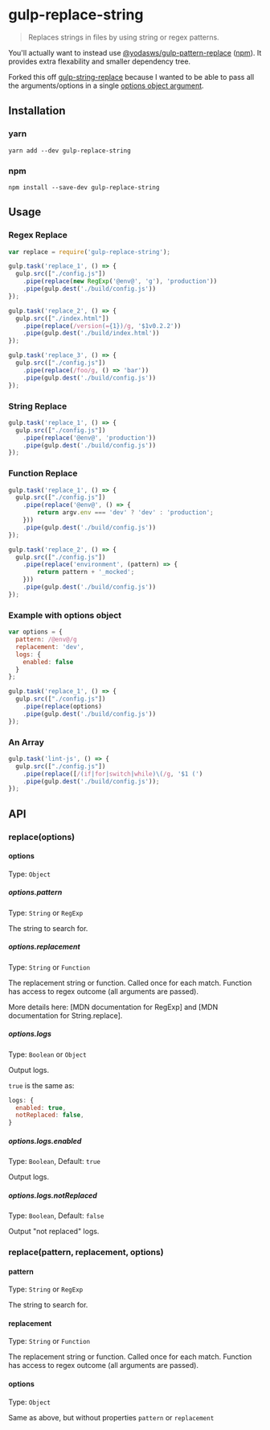 # gulp-replace-string
> Replaces strings in files by using string or regex patterns.

You'll actually want to instead use [@yodasws/gulp-pattern-replace](https://github.com/YodasWs/gulp-pattern-replace#readme) ([npm](https://www.npmjs.com/package/@yodasws/gulp-pattern-replace)). It provides extra flexability and smaller dependency tree.

Forked this off [gulp-string-replace](https://github.com/tomaszczechowski/gulp-string-replace) because I wanted to be able to pass all the arguments/options in a single [options object argument](https://github.com/YodasWs/gulp-replace-string#example-with-options-object).

## Installation

### yarn
```shell
yarn add --dev gulp-replace-string
```

### npm
```shell
npm install --save-dev gulp-replace-string
```

## Usage

### Regex Replace
```javascript
var replace = require('gulp-replace-string');

gulp.task('replace_1', () => {
  gulp.src(["./config.js"])
    .pipe(replace(new RegExp('@env@', 'g'), 'production'))
    .pipe(gulp.dest('./build/config.js'))
});

gulp.task('replace_2', () => {
  gulp.src(["./index.html"])
    .pipe(replace(/version(={1})/g, '$1v0.2.2'))
    .pipe(gulp.dest('./build/index.html'))
});

gulp.task('replace_3', () => {
  gulp.src(["./config.js"])
    .pipe(replace(/foo/g, () => 'bar'))
    .pipe(gulp.dest('./build/config.js'))
});
```

### String Replace
```javascript
gulp.task('replace_1', () => {
  gulp.src(["./config.js"])
    .pipe(replace('@env@', 'production'))
    .pipe(gulp.dest('./build/config.js'))
});
```

### Function Replace
```javascript
gulp.task('replace_1', () => {
  gulp.src(["./config.js"])
    .pipe(replace('@env@', () => {
        return argv.env === 'dev' ? 'dev' : 'production';
    }))
    .pipe(gulp.dest('./build/config.js'))
});

gulp.task('replace_2', () => {
  gulp.src(["./config.js"])
    .pipe(replace('environment', (pattern) => {
        return pattern + '_mocked';
    }))
    .pipe(gulp.dest('./build/config.js'))
});
```

### Example with options object
```javascript
var options = {
  pattern: /@env@/g
  replacement: 'dev',
  logs: {
    enabled: false
  }
};

gulp.task('replace_1', () => {
  gulp.src(["./config.js"])
    .pipe(replace(options)
    .pipe(gulp.dest('./build/config.js'))
});
```

### An Array
```javascript
gulp.task('lint-js', () => {
  gulp.src(["./config.js"])
    .pipe(replace([/(if|for|switch|while)\(/g, '$1 (')
    .pipe(gulp.dest('./build/config.js'));
});
```

## API

### replace(options)

#### options
Type: `Object`

##### options.pattern
Type: `String` or `RegExp`

The string to search for.

##### options.replacement
Type: `String` or `Function`

The replacement string or function. Called once for each match.
Function has access to regex outcome (all arguments are passed).

More details here: [MDN documentation for RegExp] and [MDN documentation for String.replace].

##### options.logs
Type: `Boolean` or `Object`

Output logs.

`true` is the same as:
```javascript
logs: {
  enabled: true,
  notReplaced: false,
}
```

##### options.logs.enabled
Type: `Boolean`, Default: `true`

Output logs.

##### options.logs.notReplaced
Type: `Boolean`, Default: `false`

Output "not replaced" logs.

### replace(pattern, replacement, options)

#### pattern
Type: `String` or `RegExp`

The string to search for.

#### replacement
Type: `String` or `Function`

The replacement string or function. Called once for each match.
Function has access to regex outcome (all arguments are passed).

#### options
Type: `Object`

Same as above, but without properties `pattern` or `replacement`
